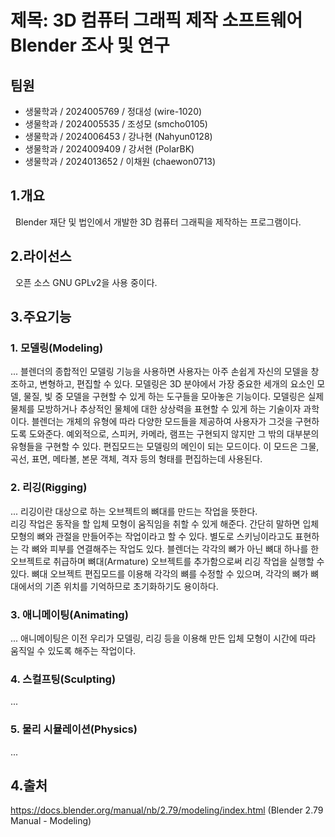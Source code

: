 # 제목: 3D 컴퓨터 그래픽 제작 소프트웨어 Blender 조사 및 연구

## 팀원     
* 생물학과 / 2024005769 / 정대성 (wire-1020)  
* 생물학과 / 2024005535 / 조성모 (smcho0105)   
* 생물학과 / 2024006453 / 강나현 (Nahyun0128)   
* 생물학과 / 2024009409 / 강서현 (PolarBK)    
* 생물학과 / 2024013652 / 이채원 (chaewon0713)

## 1.개요   
&nbsp; Blender 재단 및 법인에서 개발한 3D 컴퓨터 그래픽을 제작하는 프로그램이다.

## 2.라이선스   
&nbsp; 오픈 소스 GNU GPLv2을 사용 중이다.

## 3.주요기능   
### 1. 모델링(Modeling)   
...   블렌더의 종합적인 모델링 기능을 사용하면 사용자는 아주 손쉽게 자신의 모델을 창조하고, 변형하고, 편집할 수 있다.
모델링은 3D 분야에서 가장 중요한 세개의 요소인 모델, 물질, 빛 중 모델을 구현할 수 있게 하는 도구들을 모아놓은 기능이다. 모델링은 실제 물체를 모방하거나 추상적인 물체에 대한 상상력을 표현할 수 있게 하는 기술이자 과학이다. 블렌더는 개체의 유형에 따라 다양한 모드들을 제공하여 사용자가 그것을 구현하도록 도와준다. 예외적으로, 스피커, 카메라, 램프는 구현되지 않지만 그 밖의 대부분의 유형들을 구현할 수 있다. 
편집모드는 모델링의 메인이 되는 모드이다. 이 모드은 그물, 곡선, 표면, 메타볼, 본문 객체, 격자 등의 형태를 편집하는데 사용된다.    
### 2. 리깅(Rigging)   
...   리깅이란 대상으로 하는 오브젝트의 뼈대를 만드는 작업을 뜻한다.   
리깅 작업은 동작을 할 입체 모형이 움직임을 취할 수 있게 해준다. 간단히 말하면 입체 모형의 뼈와 관절을 만들어주는 작업이라고 할 수 있다. 별도로 스키닝이라고도 표현하는 각 뼈와 피부를 연결해주는 작업도 있다. 블렌더는 각각의 뼈가 아닌 뼈대 하나를 한 오브젝트로 취급하며 뼈대(Armature) 오브젝트를 추가함으로써 리깅 작업을 실행할 수 있다. 뼈대 오브젝트 편집모드를 이용해 각각의 뼈를 수정할 수 있으며, 각각의 뼈가 뼈대에서의 기존 위치를 기억하므로 초기화하기도 용이하다. 
### 3. 애니메이팅(Animating)   
...   애니메이팅은 이전 우리가 모델링, 리깅 등을 이용해 만든 입체 모형이 시간에 따라 움직일 수 있도록 해주는 작업이다. 
### 4. 스컬프팅(Sculpting)   
...   
### 5. 물리 시뮬레이션(Physics)   
...   


## 4.출처
https://docs.blender.org/manual/nb/2.79/modeling/index.html (Blender 2.79 Manual - Modeling)
